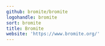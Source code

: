 ```yaml
---
github: bromite/bromite
logohandle: bromite
sort: bromite
title: Bromite
website: 'https://www.bromite.org/'
---
```

